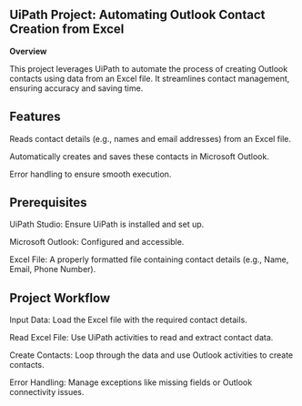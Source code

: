 ## **UiPath Project: Automating Outlook Contact Creation from Excel**

**Overview**

This project leverages UiPath to automate the process of creating Outlook contacts using data from an Excel file. It streamlines contact management, ensuring accuracy and saving time.

## **Features**

Reads contact details (e.g., names and email addresses) from an Excel file.

Automatically creates and saves these contacts in Microsoft Outlook.

Error handling to ensure smooth execution.

## **Prerequisites**

UiPath Studio: Ensure UiPath is installed and set up.

Microsoft Outlook: Configured and accessible.

Excel File: A properly formatted file containing contact details (e.g., Name, Email, Phone Number).

## **Project Workflow**

Input Data: Load the Excel file with the required contact details.

Read Excel File: Use UiPath activities to read and extract contact data.

Create Contacts: Loop through the data and use Outlook activities to create contacts.

Error Handling: Manage exceptions like missing fields or Outlook connectivity issues.

